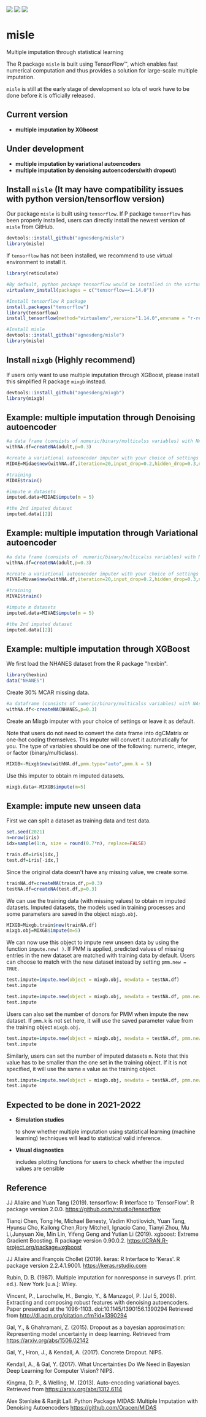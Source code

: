 [![](https://img.shields.io/badge/Made%20With-R-9cf)](https://github.com/agnesdeng/misle)
[![](https://img.shields.io/badge/Version-1.0.0-brightgreen)](https://github.com/agnesdeng/misle)
[![](https://img.shields.io/badge/Lifecycle-Experimental-ff69b4)](https://github.com/agnesdeng/misle)
# misle
Multiple imputation through statistical learning

The R package `misle` is built using TensorFlow™, which enables fast numerical computation and thus provides a solution for large-scale multiple imputation.

`misle` is still at the early stage of development so lots of work have to be done before it is officially released. 

## Current version

- **multiple imputation by XGboost**

## Under development 
- **multiple imputation by variational autoencoders**
- **multiple imputation by denoising autoencoders(with dropout)**


## Install `misle` (It may have compatibility issues with python version/tensorflow version) 

Our package  `misle`  is built using `tensorflow`.  If P package  `tensorflow`  has been properly installed, users can directly install the newest version of  `misle`  from GitHub.

``` r
devtools::install_github("agnesdeng/misle")
library(misle)
```

If  `tensorflow` has not been installed, we recommend to use virtual environment to install it.

``` r
library(reticulate)

#By default, python package tensorflow would be installed in the virtual environment named 'r-reticulate' 
virtualenv_install(packages = c("tensorflow==1.14.0"))

#Install tensorflow R package
install.packages("tensorflow")
library(tensorflow)
install_tensorflow(method="virtualenv",version="1.14.0",envname = "r-reticulate")

#Install misle 
devtools::install_github("agnesdeng/misle")
library(misle)

```

## Install `mixgb` (Highly recommend)
If users only want to use multiple imputation through XGBoost, please install this simplified R package `mixgb` instead.
```r
devtools::install_github("agnesdeng/mixgb")
library(mixgb)
```
## Example: multiple imputation through Denoising autoencoder
```r
#a data frame (consists of numeric/binary/multicalss variables) with NAs
withNA.df=createNA(adult,p=0.3)

#create a variational autoencoder imputer with your choice of settings or leave it as default
MIDAE=Midae$new(withNA.df,iteration=20,input_drop=0.2,hidden_drop=0.3,n_h=4L)

#training
MIDAE$train()

#impute m datasets
imputed.data=MIDAE$impute(m = 5)

#the 2nd imputed dataset
imputed.data[[2]]
```
## Example: multiple imputation through Variational autoencoder
```r
#a data frame (consists of  numeric/binary/multicalss variables) with NAs
withNA.df=createNA(adult,p=0.3)

#create a variational autoencoder imputer with your choice of settings or leave it as default
MIVAE=Mivae$new(withNA.df,iteration=20,input_drop=0.2,hidden_drop=0.3,n_h=4L)

#training
MIVAE$train()

#impute m datasets
imputed.data=MIVAE$impute(m = 5)

#the 2nd imputed dataset
imputed.data[[2]]
```

## Example: multiple imputation through XGBoost

We first load the NHANES dataset from the R package "hexbin".
``` r
library(hexbin)
data("NHANES")
```

Create 30% MCAR missing data.
``` r
#a dataframe (consists of numeric/binary/multicalss variables) with NAs
withNA.df<-createNA(NHANES,p=0.3)
```

Create an Mixgb imputer with your choice of settings or leave it as default.

Note that users do not need to convert the data frame into dgCMatrix or one-hot coding themselves. Ths imputer will convert it automatically for you. The type of variables should be one of the following: numeric, integer, or factor (binary/multiclass).
``` r
MIXGB<-Mixgb$new(withNA.df,pmm.type="auto",pmm.k = 5)
```

Use this imputer to obtain m imputed datasets.
``` r
mixgb.data<-MIXGB$impute(m=5)
``` 

## Example: impute new unseen data
First we can split a dataset as training data and test data.
``` r
set.seed(2021)
n=nrow(iris)
idx=sample(1:n, size = round(0.7*n), replace=FALSE)

train.df=iris[idx,]
test.df=iris[-idx,]
```

Since the original data doesn't have any missing value, we create some.
``` r
trainNA.df=createNA(train.df,p=0.3)
testNA.df=createNA(test.df,p=0.3)
```

We can use the training data (with missing values) to obtain m imputed datasets. Imputed datasets, the models used in training processes and some parameters are saved in the object `mixgb.obj`.

``` r
MIXGB=Mixgb.train$new(trainNA.df)
mixgb.obj=MIXGB$impute(m=5)
```
We can now use this object to impute new unseen data by using the function `impute.new( )`.  If PMM is applied, predicted values of missing entries in the new dataset are matched with training data by default. Users can choose to match with the new dataset instead by setting `pmm.new = TRUE`.

``` r
test.impute=impute.new(object = mixgb.obj, newdata = testNA.df)
test.impute
```

``` r
test.impute=impute.new(object = mixgb.obj, newdata = testNA.df, pmm.new = TRUE)
test.impute
```
Users can also set the number of donors for PMM when impute the new dataset. If  `pmm.k` is not set here, it will use the saved parameter value from the training object  `mixgb.obj`.

``` r
test.impute=impute.new(object = mixgb.obj, newdata = testNA.df, pmm.new = TRUE, pmm.k=3)
test.impute
```

Similarly, users can set the number of imputed datasets `m`.  Note that this value has to be smaller than the one set in the training object. If it is not specified, it will use the same `m` value as the training object.

``` r
test.impute=impute.new(object = mixgb.obj, newdata = testNA.df, pmm.new = TRUE, m=4)
test.impute
```




## Expected to be done in 2021-2022


- **Simulation studies**


   to show whether multiple imputation using statistical learning (machine learning) techniques will lead to statistical valid inference. 

- **Visual diagnostics**


   includes plotting functions for users to check whether the imputed values are sensible


## Reference
JJ Allaire and Yuan Tang (2019). tensorflow: R Interface to 'TensorFlow'. R package version 2.0.0. https://github.com/rstudio/tensorflow

Tianqi Chen, Tong He, Michael Benesty, Vadim Khotilovich, Yuan Tang, Hyunsu Cho, Kailong Chen,Rory Mitchell, Ignacio Cano, Tianyi Zhou, Mu Li,Junyuan Xie, Min Lin, Yifeng Geng and Yutian Li (2019). xgboost: Extreme Gradient Boosting. R package version 0.90.0.2. https://CRAN.R-project.org/package=xgboost

JJ Allaire and François Chollet (2019). keras: R Interface to 'Keras'. R package version 2.2.4.1.9001. https://keras.rstudio.com

Rubin, D. B. (1987). Multiple imputation for nonresponse in surveys (1. print. ed.). New York [u.a.]: Wiley.

Vincent, P., Larochelle, H., Bengio, Y., \& Manzagol, P. (Jul 5, 2008). Extracting and composing robust features with denoising autoencoders. Paper presented at the 1096-1103. doi:10.1145/1390156.1390294 Retrieved from http://dl.acm.org/citation.cfm?id=1390294

Gal, Y., \& Ghahramani, Z. (2015). Dropout as a bayesian approximation: Representing model uncertainty in deep learning. Retrieved from https://arxiv.org/abs/1506.02142

Gal, Y., Hron, J., & Kendall, A. (2017). Concrete Dropout. NIPS.

Kendall, A., & Gal, Y. (2017). What Uncertainties Do We Need in Bayesian Deep Learning for Computer Vision? NIPS.
 
Kingma, D. P., \& Welling, M. (2013). Auto-encoding variational bayes. Retrieved from https://arxiv.org/abs/1312.6114

Alex Stenlake & Ranjit Lall. Python Package MIDAS: Multiple Imputation with Denoising Autoencoders https://github.com/Oracen/MIDAS

